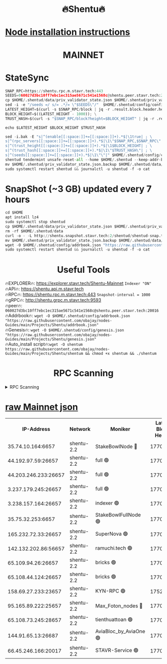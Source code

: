 <h1 align="center"> 🔥Shentu🔥</h1>

[Node installation instructions](https://github.com/obajay/nodes-Guides/tree/main/Projects/Shentu)
=
<h1 align="center"> MAINNET</h1>

# StateSync
```python
SNAP_RPC=https://shentu.rpc.m.stavr.tech:443
SEEDS=060027d3bc10ff7ebc1ec315ae5671c541e1568c@shentu.peer.stavr.tech:20016
cp $HOME/.shentud/data/priv_validator_state.json $HOME/.shentud/priv_validator_state.json.backup
sed -i -e "/seeds =/ s/= .*/= \"$SEEDS\"/"  $HOME/.shentud/config/config.toml
LATEST_HEIGHT=$(curl -s $SNAP_RPC/block | jq -r .result.block.header.height); \
BLOCK_HEIGHT=$((LATEST_HEIGHT - 1000)); \
TRUST_HASH=$(curl -s "$SNAP_RPC/block?height=$BLOCK_HEIGHT" | jq -r .result.block_id.hash)

echo $LATEST_HEIGHT $BLOCK_HEIGHT $TRUST_HASH

sed -i.bak -E "s|^(enable[[:space:]]+=[[:space:]]+).*$|\1true| ; \
s|^(rpc_servers[[:space:]]+=[[:space:]]+).*$|\1\"$SNAP_RPC,$SNAP_RPC\"| ; \
s|^(trust_height[[:space:]]+=[[:space:]]+).*$|\1$BLOCK_HEIGHT| ; \
s|^(trust_hash[[:space:]]+=[[:space:]]+).*$|\1\"$TRUST_HASH\"| ; \
s|^(seeds[[:space:]]+=[[:space:]]+).*$|\1\"\"|" $HOME/.shentud/config/config.toml
shentud tendermint unsafe-reset-all --home $HOME/.shentud --keep-addr-book
mv $HOME/.shentud/priv_validator_state.json.backup $HOME/.shentud/data/priv_validator_state.json
sudo systemctl restart shentud && journalctl -u shentud -f -o cat
```
# SnapShot (~3 GB) updated every 7 hours
```python
cd $HOME
apt install lz4
sudo systemctl stop shentud
cp $HOME/.shentud/data/priv_validator_state.json $HOME/.shentud/priv_validator_state.json.backup
rm -rf $HOME/.shentud/data
curl -o - -L http://shentu.snapshot.stavr.tech:2/shentud/shentud-snap.tar.lz4 | lz4 -c -d - | tar -x -C $HOME/.shentud --strip-components 2
mv $HOME/.shentud/priv_validator_state.json.backup $HOME/.shentud/data/priv_validator_state.json
wget -O $HOME/.shentud/config/addrbook.json "https://raw.githubusercontent.com/obajay/nodes-Guides/main/Projects/Shentu/addrbook.json"
sudo systemctl restart shentud && journalctl -u shentud -f -o cat
```

 <h1 align="center"> Useful Tools</h1>

🔥EXPLORER🔥:     https://explorer.stavr.tech/Shentu-Mainnet        `Indexer "ON"` \
🔥API🔥:          https://shentu.api.m.stavr.tech \
🔥RPC🔥:          https://shentu.rpc.m.stavr.tech:443              `Snapshot-interval = 1000` \
🔥gRPC🔥:         http://shentu.grpc.m.stavr.tech:9593 \
🔥peer🔥:         `060027d3bc10ff7ebc1ec315ae5671c541e1568c@shentu.peer.stavr.tech:20016` \
🔥Addrbook🔥:  `wget -O $HOME/.shentud/config/addrbook.json "https://raw.githubusercontent.com/obajay/nodes-Guides/main/Projects/Shentu/addrbook.json"` \
🔥Genesis🔥:  `wget -O $HOME/.shentud/config/genesis.json "https://raw.githubusercontent.com/obajay/nodes-Guides/main/Projects/Shentu/genesis.json"` \
🔥Auto_install script🔥:`wget -O shentum https://raw.githubusercontent.com/obajay/nodes-Guides/main/Projects/Shentu/shentum && chmod +x shentum && ./shentum`

<h1 align="center"> RPC Scanning</h1>

<details>
<summary>RPC Scanning</summary>

<h2 align="center"> We scan nodes in real time every 4 hours. And we provide the final result of RPC endpoints.
We cannot influence the operation of these nodes in any way. </h2>


```python
If Voting Power is higher than 0 --> then the Node is a validator of the network and may be subject to attack and be a potential threat to the chain.
```
```python
We marked such validators with a red symbol
```

</details>

[raw Mainnet json](https://rpc-check.shentum.stavr.tech/shentum/rpc-shentum-result.json)
=


<table><tr><th>IP-Address</th><th>Network</th><th>Moniker</th><th>Latest Block Height</th><th>Earliest Block Height</th><th>Catching Up</th><th>Tx Index</th><th>Voting Power</th><th>Scan Time</th></tr><tr><td>35.74.10.164:6657</td><td>shentu-2.2</td><td>StakeBowlNode 🔴</td><td>17707368</td><td>8308501</td><td>False</td><td>on</td><td>50178</td><td>2024-03-19T16:26:07.392213743UTC</td></tr><tr><td>44.192.97.59:26657</td><td>shentu-2.2</td><td>full 🟢</td><td>17707368</td><td>9786901</td><td>False</td><td>on</td><td>0</td><td>2024-03-19T16:26:04.100956835UTC</td></tr><tr><td>44.203.246.233:26657</td><td>shentu-2.2</td><td>full 🟢</td><td>17707370</td><td>9786901</td><td>False</td><td>on</td><td>0</td><td>2024-03-19T16:26:16.113696125UTC</td></tr><tr><td>3.237.179.245:26657</td><td>shentu-2.2</td><td>full 🟢</td><td>17707371</td><td>9786901</td><td>False</td><td>on</td><td>0</td><td>2024-03-19T16:26:24.888092496UTC</td></tr><tr><td>3.238.157.164:26657</td><td>shentu-2.2</td><td>indexer 🟢</td><td>17707373</td><td>9786901</td><td>False</td><td>on</td><td>0</td><td>2024-03-19T16:26:36.093464294UTC</td></tr><tr><td>35.75.32.253:6657</td><td>shentu-2.2</td><td>StakeBowlFullNode 🟢</td><td>17707377</td><td>10470762</td><td>False</td><td>on</td><td>0</td><td>2024-03-19T16:26:58.025313296UTC</td></tr><tr><td>165.232.72.33:26657</td><td>shentu-2.2</td><td>SuperNova 🟢</td><td>17707377</td><td>15936001</td><td>False</td><td>off</td><td>0</td><td>2024-03-19T16:26:56.779166128UTC</td></tr><tr><td>142.132.202.86:56657</td><td>shentu-2.2</td><td>ramuchi.tech 🟢</td><td>17707384</td><td>16196001</td><td>False</td><td>on</td><td>0</td><td>2024-03-19T16:27:38.863296058UTC</td></tr><tr><td>65.109.94.26:26657</td><td>shentu-2.2</td><td>bricks 🟢</td><td>17707385</td><td>16401001</td><td>False</td><td>on</td><td>0</td><td>2024-03-19T16:27:45.793980001UTC</td></tr><tr><td>65.108.44.124:26657</td><td>shentu-2.2</td><td>bricks 🟢</td><td>17707385</td><td>16401001</td><td>False</td><td>on</td><td>0</td><td>2024-03-19T16:27:48.167436166UTC</td></tr><tr><td>158.69.27.233:23657</td><td>shentu-2.2</td><td>KYN-RPC 🟢</td><td>17528125</td><td>16778677</td><td>False</td><td>on</td><td>0</td><td>2024-03-19T16:27:36.586916658UTC</td></tr><tr><td>95.165.89.222:25657</td><td>shentu-2.2</td><td>Max_Foton_nodes 🔴</td><td>17707379</td><td>17144052</td><td>False</td><td>on</td><td>2408</td><td>2024-03-19T16:27:09.167545098UTC</td></tr><tr><td>65.108.73.245:28657</td><td>shentu-2.2</td><td>tienthuattoan 🟢</td><td>17700110</td><td>17399930</td><td>False</td><td>on</td><td>0</td><td>2024-03-19T16:27:09.485393001UTC</td></tr><tr><td>144.91.65.13:26687</td><td>shentu-2.2</td><td>AviaBloc_by_AviaOne 🟢</td><td>17707378</td><td>17695578</td><td>False</td><td>off</td><td>0</td><td>2024-03-19T16:27:08.697799132UTC</td></tr><tr><td>66.45.246.166:20017</td><td>shentu-2.2</td><td>STAVR-Service 🟢</td><td>17707384</td><td>17704501</td><td>False</td><td>on</td><td>0</td><td>2024-03-19T16:27:45.508403483UTC</td></tr></table>
